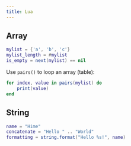 ```yaml
---
title: Lua
---
```


## Array

```lua
mylist = {'a', 'b', 'c'}
mylist_length = #mylist
is_empty = next(mylist) == nil
```

Use `pairs()` to loop an array (table):

```lua
for index, value in pairs(mylist) do
    print(value)
end
```

## String

```lua
name = "Hime"
concatenate = "Hello " .. "World"
formatting = string.format("Hello %s!", name)
```
